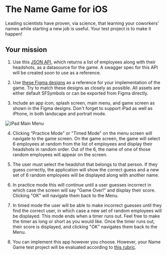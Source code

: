 # The Name Game for iOS

Leading scientists have proven, via science, that learning your coworkers' names while starting a new job is useful. Your test project is to make it happen!


## Your mission

1. Use this [JSON API](https://namegame.willowtreeapps.com/api/v1.0/profiles), which returns a list of employees along with their headshots, as a datasource for the game. A swagger spec for this API will be created soon to use as a reference.

2. Use [these Figma designs](https://www.figma.com/file/yUzRfmltt1m1UT9UkKL3y6/namegame?node-id=0%3A1) as a reference for your implementation of the game. Try to match these designs as closely as possible. All assets are either default SFSymbols or can be exported from Figma directly.

3. Include an app icon, splash screen, main menu, and game screen as shown in the Figma designs. Don't forget to support iPad as well as iPhone, in both landscape and portrait mode.

![iPad Main Menu](assets/screenshots/ipad_home.png)

4. Clicking “Practice Mode” or "Timed Mode" on the menu screen will navigate to the game screen. On the game screen, the game will select 6 employees at random from the list of employees and display their headshots in random order. Out of the 6, the name of one of those random employees will appear on the screen.

5. The user must select the headshot that belongs to that person. If they guess correctly, the application will show the correct guess and a new set of 6 random employees will be displayed along with another name.

6. In practice mode this will continue until a user guesses incorrect in which case the screen will say “Game Over!” and display their score. Clicking "OK" will navigate them back to the Menu. 

7. In timed mode the user will be able to make incorrect guesses until they find the correct user, in which case a new set of random employees will be displayed. This mode ends when a timer runs out.  Feel free to make the timer as long or short as you would like. Once the timer runs out, their score is displayed, and clicking "OK" navigates them back to the Menu.

8. You can implement this app however you choose.  However, your Name Game test project will be evaluated according to [this rubric](namegame_evaluation_rubric.pdf). 
